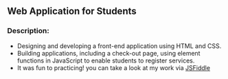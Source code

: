 ## Web Application for Students

### Description:
- Designing and developing a front-end application using HTML and CSS.
- Building applications, including a check-out page, using element functions in JavaScript to enable students
to register services.
- It was fun to practicing! you can take a look at my work via [JSFiddle](https://jsfiddle.net/edx0z2st/)
